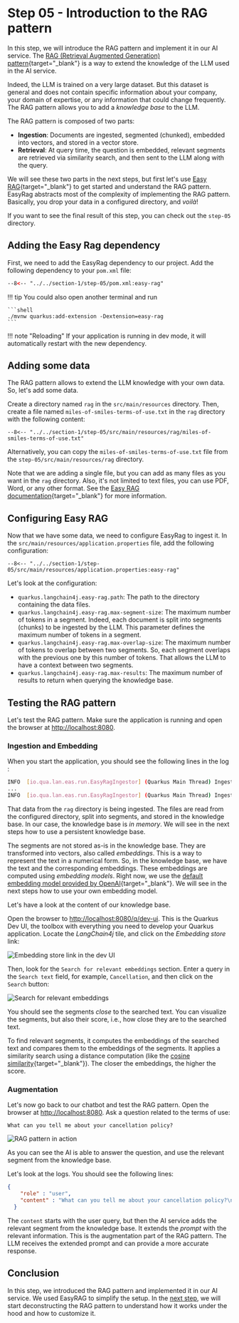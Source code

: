 # Step 05 - Introduction to the RAG pattern

In this step, we will introduce the RAG pattern and implement it in our AI service.
The [RAG (Retrieval Augmented Generation) pattern](https://research.ibm.com/blog/retrieval-augmented-generation-RAG){target="_blank"} is a way to extend the knowledge of the LLM used in the AI service.

Indeed, the LLM is trained on a very large dataset.
But this dataset is general and does not contain specific information about your company, your domain of expertise, or any information that could change frequently.
The RAG pattern allows you to add a _knowledge base_ to the LLM.

The RAG pattern is composed of two parts:

- **Ingestion**: Documents are ingested, segmented (chunked), embedded into vectors, and stored in a vector store.
- **Retrieval**: At query time, the question is embedded, relevant segments are retrieved via similarity search, and then sent to the LLM along with the query.

We will see these two parts in the next steps, but first let's use [Easy RAG](https://docs.quarkiverse.io/quarkus-langchain4j/dev/rag-easy-rag.html){target="_blank"} to get started and understand the RAG pattern.
EasyRag abstracts most of the complexity of implementing the RAG pattern.
Basically, you drop your data in a configured directory, and _voilà_!

If you want to see the final result of this step, you can check out the `step-05` directory.

## Adding the Easy Rag dependency

First, we need to add the EasyRag dependency to our project.
Add the following dependency to your `pom.xml` file:

```xml title="pom.xml"
--8<-- "../../section-1/step-05/pom.xml:easy-rag"
```

!!! tip
    You could also open another terminal and run

    ```shell
    ./mvnw quarkus:add-extension -Dextension=easy-rag
    ```

!!! note "Reloading"
    If your application is running in dev mode, it will automatically restart with the new dependency.

## Adding some data

The RAG pattern allows to extend the LLM knowledge with your own data.
So, let's add some data.

Create a directory named `rag` in the `src/main/resources` directory.
Then, create a file named `miles-of-smiles-terms-of-use.txt` in the `rag` directory with the following content:

```text title="miles-of-smiles-terms-of-use.txt"
--8<-- "../../section-1/step-05/src/main/resources/rag/miles-of-smiles-terms-of-use.txt"
```
Alternatively, you can copy the `miles-of-smiles-terms-of-use.txt` file from the `step-05/src/main/resources/rag` directory.

Note that we are adding a single file, but you can add as many files as you want in the `rag` directory.
Also, it's not limited to text files, you can use PDF, Word, or any other format.
See the [Easy RAG documentation](https://docs.quarkiverse.io/quarkus-langchain4j/dev/rag-easy-rag.html){target="_blank"} for more information.

## Configuring Easy RAG

Now that we have some data, we need to configure EasyRag to ingest it.
In the `src/main/resources/application.properties` file, add the following configuration:

```properties title="application.properties"
--8<-- "../../section-1/step-05/src/main/resources/application.properties:easy-rag"
```

Let's look at the configuration:

- `quarkus.langchain4j.easy-rag.path`: The path to the directory containing the data files.
- `quarkus.langchain4j.easy-rag.max-segment-size`: The maximum number of tokens in a segment. Indeed, each document is split into segments (chunks) to be ingested by the LLM. This parameter defines the maximum number of tokens in a segment.
- `quarkus.langchain4j.easy-rag.max-overlap-size`: The maximum number of tokens to overlap between two segments. So, each segment overlaps with the previous one by this number of tokens. That allows the LLM to have a context between two segments.
- `quarkus.langchain4j.easy-rag.max-results`: The maximum number of results to return when querying the knowledge base.

## Testing the RAG pattern

Let's test the RAG pattern.
Make sure the application is running and open the browser at [http://localhost:8080](http://localhost:8080).

### Ingestion and Embedding

When you start the application, you should see the following lines in the log :

```bash
INFO  [io.qua.lan.eas.run.EasyRagIngestor] (Quarkus Main Thread) Ingesting documents from path: src/main/resources/rag, path matcher = glob:**, recursive = true
...
INFO  [io.qua.lan.eas.run.EasyRagIngestor] (Quarkus Main Thread) Ingested 1 files as 8 documents
```

That data from the `rag` directory is being ingested.
The files are read from the configured directory, split into segments, and stored in the knowledge base.
In our case, the knowledge base is _in memory_.
We will see in the next steps how to use a persistent knowledge base.

The segments are not stored as-is in the knowledge base.
They are transformed into vectors, also called _embeddings_.
This is a way to represent the text in a numerical form.
So, in the knowledge base, we have the text and the corresponding embeddings.
These embeddings are computed using _embedding models_.
Right now, we use the [default embedding model provided by OpenAI](https://platform.openai.com/docs/guides/embeddings){target="_blank"}.
We will see in the next steps how to use your own embedding model.

Let's have a look at the content of our knowledge base.

Open the browser to [http://localhost:8080/q/dev-ui](http://localhost:8080/q/dev-ui/).
This is the Quarkus Dev UI, the toolbox with everything you need to develop your Quarkus application.
Locate the _LangChain4j_ tile, and click on the _Embedding store_ link:

![Embedding store link in the dev UI](../images/langchain4j-tile.png)

Then, look for the `Search for relevant embeddings` section.
Enter a query in the `Search text` field, for example, `Cancellation`, and then click on the `Search` button:

![Search for relevant embeddings](../images/embedding-search.png)

You should see the segments _close_ to the searched text.
You can visualize the segments, but also their score, i.e., how close they are to the searched text.

To find relevant segments, it computes the embeddings of the searched text and compares them to the embeddings of the segments.
It applies a similarity search using a distance computation (like the [cosine similarity](https://en.wikipedia.org/wiki/Cosine_similarity){target="_blank"}).
The closer the embeddings, the higher the score.

### Augmentation

Let's now go back to our chatbot and test the RAG pattern.
Open the browser at [http://localhost:8080](http://localhost:8080).
Ask a question related to the terms of use:

```
What can you tell me about your cancellation policy?
```

![RAG pattern in action](../images/chat-easy-rag.png)

As you can see the AI is able to answer the question, and use the relevant segment from the knowledge base.

Let's look at the logs.
You should see the following lines:

```json
{
    "role" : "user",
    "content" : "What can you tell me about your cancellation policy?\n\nAnswer using the following information:\nYou are responsible for all charges incurred under your account.\n\n3.3 All bookings are subject to vehicle availability.\n\n4. Cancellation Policy\n4.1 Reservations can be cancelled up to 11 days prior to the start of the booking period.\n4.2 If the booking period is less than 4 days, cancellations are not permitted.\n\n4.2 If the booking period is less than 4 days, cancellations are not permitted.\n\n5. Use of Vehicle\n5.1 All cars rented from Miles of Smiles must not be used:\nfor any illegal purpose or in connection with any criminal offense.\nfor teaching someone to drive.\nin any race, rally or contest.\nwhile under the influence of alcohol or drugs.\n\n3. Bookings\n3.1 Users may make a booking through our website or mobile application.\n3.2 You must provide accurate, current and complete information during the reservation process. You are responsible for all charges incurred under your account.\n3.3 All bookings are subject to vehicle availability."
  }
```

The `content` starts with the user query, but then the AI service adds the relevant segment from the knowledge base.
It extends the _prompt_ with the relevant information.
This is the augmentation part of the RAG pattern.
The LLM receives the extended prompt and can provide a more accurate response.

## Conclusion

In this step, we introduced the RAG pattern and implemented it in our AI service.
We used EasyRAG to simplify the setup.
In the [next step](./step-06.md), we will start deconstructing the RAG pattern to understand how it works under the hood and how to customize it.
